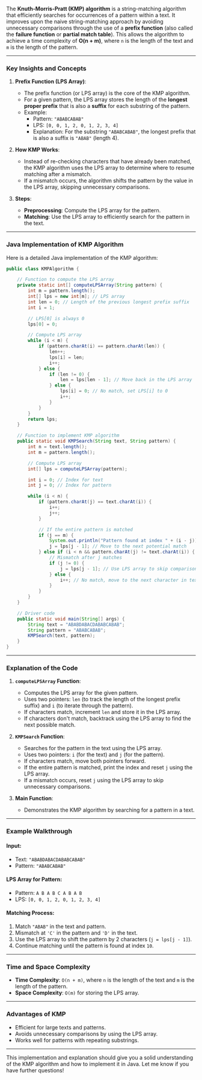The **Knuth-Morris-Pratt (KMP) algorithm** is a string-matching algorithm that efficiently searches for occurrences of a pattern within a text. It improves upon the naive string-matching approach by avoiding unnecessary comparisons through the use of a **prefix function** (also called the **failure function** or **partial match table**). This allows the algorithm to achieve a time complexity of **O(n + m)**, where `n` is the length of the text and `m` is the length of the pattern.

---

### **Key Insights and Concepts**

1. **Prefix Function (LPS Array)**:
   - The prefix function (or LPS array) is the core of the KMP algorithm.
   - For a given pattern, the LPS array stores the length of the **longest proper prefix** that is also a **suffix** for each substring of the pattern.
   - Example:
     - Pattern: `"ABABCABAB"`
     - LPS: `[0, 0, 1, 2, 0, 1, 2, 3, 4]`
     - Explanation: For the substring `"ABABCABAB"`, the longest prefix that is also a suffix is `"ABAB"` (length 4).

2. **How KMP Works**:
   - Instead of re-checking characters that have already been matched, the KMP algorithm uses the LPS array to determine where to resume matching after a mismatch.
   - If a mismatch occurs, the algorithm shifts the pattern by the value in the LPS array, skipping unnecessary comparisons.

3. **Steps**:
   - **Preprocessing**: Compute the LPS array for the pattern.
   - **Matching**: Use the LPS array to efficiently search for the pattern in the text.

---

### **Java Implementation of KMP Algorithm**

Here is a detailed Java implementation of the KMP algorithm:

```java
public class KMPAlgorithm {

    // Function to compute the LPS array
    private static int[] computeLPSArray(String pattern) {
        int m = pattern.length();
        int[] lps = new int[m]; // LPS array
        int len = 0; // Length of the previous longest prefix suffix
        int i = 1;

        // LPS[0] is always 0
        lps[0] = 0;

        // Compute LPS array
        while (i < m) {
            if (pattern.charAt(i) == pattern.charAt(len)) {
                len++;
                lps[i] = len;
                i++;
            } else {
                if (len != 0) {
                    len = lps[len - 1]; // Move back in the LPS array
                } else {
                    lps[i] = 0; // No match, set LPS[i] to 0
                    i++;
                }
            }
        }
        return lps;
    }

    // Function to implement KMP algorithm
    public static void KMPSearch(String text, String pattern) {
        int n = text.length();
        int m = pattern.length();

        // Compute LPS array
        int[] lps = computeLPSArray(pattern);

        int i = 0; // Index for text
        int j = 0; // Index for pattern

        while (i < n) {
            if (pattern.charAt(j) == text.charAt(i)) {
                i++;
                j++;
            }

            // If the entire pattern is matched
            if (j == m) {
                System.out.println("Pattern found at index " + (i - j));
                j = lps[j - 1]; // Move to the next potential match
            } else if (i < n && pattern.charAt(j) != text.charAt(i)) {
                // Mismatch after j matches
                if (j != 0) {
                    j = lps[j - 1]; // Use LPS array to skip comparisons
                } else {
                    i++; // No match, move to the next character in text
                }
            }
        }
    }

    // Driver code
    public static void main(String[] args) {
        String text = "ABABDABACDABABCABAB";
        String pattern = "ABABCABAB";
        KMPSearch(text, pattern);
    }
}
```

---

### **Explanation of the Code**

1. **`computeLPSArray` Function**:
   - Computes the LPS array for the given pattern.
   - Uses two pointers: `len` (to track the length of the longest prefix suffix) and `i` (to iterate through the pattern).
   - If characters match, increment `len` and store it in the LPS array.
   - If characters don't match, backtrack using the LPS array to find the next possible match.

2. **`KMPSearch` Function**:
   - Searches for the pattern in the text using the LPS array.
   - Uses two pointers: `i` (for the text) and `j` (for the pattern).
   - If characters match, move both pointers forward.
   - If the entire pattern is matched, print the index and reset `j` using the LPS array.
   - If a mismatch occurs, reset `j` using the LPS array to skip unnecessary comparisons.

3. **Main Function**:
   - Demonstrates the KMP algorithm by searching for a pattern in a text.

---

### **Example Walkthrough**

#### Input:
- Text: `"ABABDABACDABABCABAB"`
- Pattern: `"ABABCABAB"`

#### LPS Array for Pattern:
- Pattern: `A B A B C A B A B`
- LPS: `[0, 0, 1, 2, 0, 1, 2, 3, 4]`

#### Matching Process:
1. Match `"ABAB"` in the text and pattern.
2. Mismatch at `'C'` in the pattern and `'D'` in the text.
3. Use the LPS array to shift the pattern by 2 characters (`j = lps[j - 1]`).
4. Continue matching until the pattern is found at index `10`.

---

### **Time and Space Complexity**
- **Time Complexity**: `O(n + m)`, where `n` is the length of the text and `m` is the length of the pattern.
- **Space Complexity**: `O(m)` for storing the LPS array.

---

### **Advantages of KMP**
- Efficient for large texts and patterns.
- Avoids unnecessary comparisons by using the LPS array.
- Works well for patterns with repeating substrings.

---

This implementation and explanation should give you a solid understanding of the KMP algorithm and how to implement it in Java. Let me know if you have further questions!